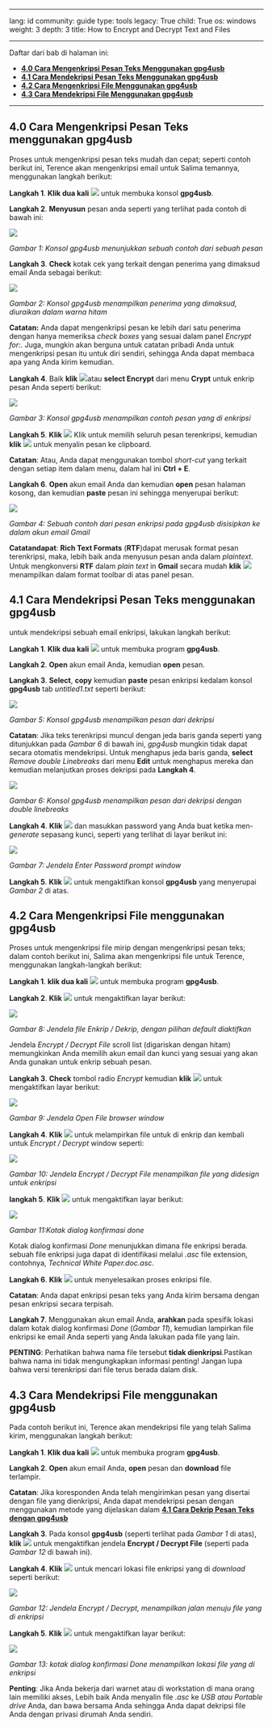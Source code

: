 

---

lang: id
community: guide
type: tools
legacy: True
child: True
os: windows
weight: 3
depth: 3
title: How to Encrypt and Decrypt Text and Files

---

Daftar dari bab di halaman ini:

- [**4.0 Cara Mengenkripsi Pesan Teks Menggunakan gpg4usb**](#4.0)
- [**4.1 Cara Mendekripsi Pesan Teks Menggunakan gpg4usb**](#4.1)
- [**4.2 Cara Mengenkripsi File Menggunakan gpg4usb**](#4.2)
- [**4.3 Cara Mendekripsi File Menggunakan gpg4usb**](#4.3)

-------

<a name="4.0"></a>
## 4.0 Cara Mengenkripsi Pesan Teks menggunakan gpg4usb ##

Proses untuk mengenkripsi pesan teks mudah dan cepat; seperti contoh berikut ini, Terence akan mengenkripsi email untuk Salima temannya, menggunakan langkah berikut:

**Langkah 1**. **Klik dua kali** ![](/sbox/screen/gpg4usb-en/03.png) untuk membuka konsol **gpg4usb**.

**Langkah 2**. **Menyusun** pesan anda seperti yang terlihat pada contoh di bawah ini:

![](/sbox/screen/gpg4usb-en/19.png)

*Gambar 1: Konsol gpg4usb menunjukkan sebuah contoh dari sebuah pesan*

**Langkah 3**. **Check** kotak cek yang terkait dengan penerima yang dimaksud email Anda sebagai berikut:

![](/sbox/screen/gpg4usb-en/20.png)

*Gambar 2: Konsol gpg4usb menampilkan penerima yang dimaksud, diuraikan dalam warna hitam*

**Catatan:** Anda dapat mengenkripsi pesan ke lebih dari satu penerima dengan hanya memeriksa *check boxes* yang sesuai dalam panel *Encrypt for:*. Juga, mungkin akan berguna untuk catatan pribadi Anda untuk mengenkripsi pesan itu untuk diri sendiri, sehingga Anda dapat membaca apa yang Anda kirim kemudian. 

**Langkah 4**. Baik **klik** ![](/sbox/screen/gpg4usb-en/21.png)atau **select Encrypt** dari menu **Crypt** untuk enkrip pesan Anda seperti berikut:

![](/sbox/screen/gpg4usb-en/22.png)

*Gambar 3: Konsol gpg4usb menampilkan contoh pesan yang di enkripsi*

**Langkah 5**. **Klik** ![](/sbox/screen/gpg4usb-en/23.png) Klik untuk memilih seluruh pesan terenkripsi, kemudian **klik** ![](/sbox/screen/gpg4usb-en/24.png) untuk menyalin pesan ke clipboard.

**Catatan**: Atau, Anda dapat menggunakan tombol *short-cut* yang terkait dengan setiap item dalam menu, dalam hal ini **Ctrl + E**.

**Langkah 6**. **Open** akun email Anda dan kemudian **open** pesan halaman kosong, dan kemudian **paste** pesan ini sehingga menyerupai berikut:

![](/sbox/screen/gpg4usb-en/25.png)

*Gambar 4: Sebuah contoh dari pesan enkripsi pada gpg4usb disisipkan ke dalam akun email Gmail*

**Catatandapat**: **Rich Text Formats** (**RTF**)dapat merusak format pesan terenkripsi, maka, lebih baik anda menyusun pesan anda dalam *plaintext*. Untuk mengkonversi **RTF** dalam *plain text* in **Gmail** secara mudah **klik** ![](/sbox/screen/gpg4usb-en/26.png) menampilkan dalam format toolbar di atas panel pesan.

<a name="4.1"></a>
## 4.1 Cara Mendekripsi Pesan Teks menggunakan gpg4usb ##

untuk mendekripsi sebuah email enkripsi, lakukan langkah berikut:

**Langkah 1**. **Klik dua kali** ![](/sbox/screen/gpg4usb-en/03.png) untuk membuka program **gpg4usb**.

**Langkah 2**. **Open** akun email Anda, kemudian **open** pesan.

**Langkah 3**. **Select**, **copy** kemudian **paste** pesan enkripsi kedalam konsol **gpg4usb** tab *untitled1.txt* seperti berikut:

![](/sbox/screen/gpg4usb-en/27.png)

*Gambar 5: Konsol gpg4usb menampilkan pesan dari dekripsi*

**Catatan**: Jika teks terenkripsi muncul dengan jeda baris ganda seperti yang ditunjukkan pada *Gambar 6* di bawah ini, *gpg4usb* mungkin tidak dapat secara otomatis mendekripsi. Untuk menghapus jeda baris ganda, **select** *Remove double Linebreaks* dari menu **Edit** untuk menghapus mereka dan kemudian melanjutkan proses dekripsi pada **Langkah 4**.

![](/sbox/screen/gpg4usb-en/28.png)

*Gambar 6: Konsol gpg4usb menampilkan pesan dari dekripsi dengan double linebreaks*
 
**Langkah 4**. **Klik** ![](/sbox/screen/gpg4usb-en/29.png) dan masukkan password yang Anda buat ketika men-*generate* sepasang kunci, seperti yang terlihat di layar berikut ini:

![](/sbox/screen/gpg4usb-en/30.png)

*Gambar 7: Jendela Enter Password prompt window*

**Langkah 5**. **Klik** ![](/sbox/screen/gpg4usb-en/09.png) untuk mengaktifkan konsol **gpg4usb** yang menyerupai *Gambar 2* di atas.

<a name="4.2"></a>
## 4.2 Cara Mengenkripsi File menggunakan gpg4usb ##

Proses untuk mengenkripsi file mirip dengan mengenkripsi pesan teks; dalam contoh berikut ini, Salima akan mengenkripsi file untuk Terence, menggunakan langkah-langkah berikut:

**Langkah 1**. **klik dua kali** ![](/sbox/screen/gpg4usb-en/03.png) untuk membuka program **gpg4usb**.

**Langkah 2**. **Klik** ![](/sbox/screen/gpg4usb-en/31.png) untuk mengaktifkan layar berikut:

![](/sbox/screen/gpg4usb-en/32.png)

*Gambar 8: Jendela file Enkrip / Dekrip, dengan pilihan default diaktifkan*

Jendela *Encrypt / Decrypt File* scroll list (digariskan dengan hitam) memungkinkan Anda memilih akun email dan kunci yang sesuai yang akan Anda gunakan untuk enkrip sebuah pesan.

**Langkah 3**. **Check** tombol radio *Encrypt* kemudian **klik** ![](/sbox/screen/gpg4usb-en/33.png) untuk mengaktifkan layar berikut:

![](/sbox/screen/gpg4usb-en/34.png)

*Gambar 9: Jendela Open File browser window*

**Langkah 4**. **Klik** ![](/sbox/screen/gpg4usb-en/35.png) untuk melampirkan file untuk di enkrip dan kembali untuk *Encrypt / Decrypt* window seperti:

![](/sbox/screen/gpg4usb-en/36.png)

*Gambar 10: Jendela Encrypt / Decrypt File menampilkan file yang didesign untuk enkripsi*

**langkah 5**. **Klik** ![](/sbox/screen/gpg4usb-en/09.png) untuk mengaktifkan layar berikut:

![](/sbox/screen/gpg4usb-en/38.png)

*Gambar 11:Kotak dialog konfirmasi done*

Kotak dialog konfirmasi *Done* menunjukkan dimana file enkripsi berada. sebuah file enkripsi juga dapat di identifikasi melalui *.asc* file extension, contohnya, *Technical White Paper.doc.asc*. 

**Langkah 6**. **Klik** ![](/sbox/screen/gpg4usb-en/09.png) untuk menyelesaikan proses enkripsi file.

**Catatan**: Anda dapat enkripsi pesan teks yang Anda kirim bersama dengan pesan enkripsi secara terpisah. 

**Langkah 7**. Menggunakan akun email Anda, **arahkan** pada spesifik lokasi dalam kotak dialog konfirmasi *Done* (*Gambar 11*), kemudian lampirkan file enkripsi ke email Anda seperti yang Anda lakukan pada file yang lain.

**PENTING**: Perhatikan bahwa nama file tersebut **tidak dienkripsi**.Pastikan bahwa nama ini tidak mengungkapkan informasi penting! Jangan lupa bahwa versi terenkripsi dari file terus berada dalam disk.

<a name="4.3"></a>
## 4.3 Cara Mendekripsi File menggunakan gpg4usb ##

Pada contoh berikut ini, Terence akan mendekripsi file yang telah Salima kirim, menggunakan langkah berikut:

**Langkah 1**. **Klik dua kali** ![](/sbox/screen/gpg4usb-en/03.png) untuk membuka program **gpg4usb**.

**Langkah 2**. **Open** akun email Anda, **open** pesan dan **download** file terlampir.

**Catatan**: Jika koresponden Anda telah mengirimkan pesan yang disertai dengan file yang dienkripsi, Anda dapat mendekripsi pesan dengan menggunakan metode yang dijelaskan dalam  [**4.1 Cara Dekrip Pesan Teks dengan  gpg4usb**](https://securityinabox.org/id/Cara%20mengenkripsi%20dan%20mendekripsi%20teks%20dan%20files)


**Langkah 3**. Pada konsol **gpg4usb** (seperti terlihat pada *Gambar 1* di atas), **klik** ![](/sbox/screen/gpg4usb-en/31.png) untuk mengaktifkan jendela **Encrypt / Decrypt File**  (seperti pada *Gambar 12* di bawah ini). 

**Langkah 4**. **Klik** ![](/sbox/screen/gpg4usb-en/33.png) untuk mencari lokasi file enkripsi yang di *download* seperti berikut:

![](/sbox/screen/gpg4usb-en/37.png) 

*Gambar 12: Jendela Encrypt / Decrypt, menampilkan jalan menuju file yang di enkripsi*

**Langkah 5**. **Klik** ![](/sbox/screen/gpg4usb-en/09.png) untuk mengaktifkan layar berikut:

![](/sbox/screen/gpg4usb-en/39.png) 

*Gambar 13: kotak dialog konfirmasi *Done* menampilkan lokasi file yang di enkripsi*

**Penting**: Jika Anda bekerja dari warnet atau di workstation di mana orang lain memiliki akses, Lebih baik Anda menyalin file *.asc* ke *USB atau Portable drive* Anda, dan bawa bersama Anda sehingga Anda dapat dekripsi file Anda dengan privasi dirumah Anda sendiri.

